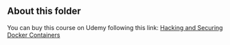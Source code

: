 ## About this folder

You can buy this course on Udemy following this link: [Hacking and Securing Docker Containers](https://www.udemy.com/course/hacking-and-securing-docker-containers/)